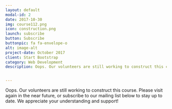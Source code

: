 ```yaml
---
layout: default
modal-id: 2
date: 2017-10-30
img: course112.png
icon: construction.png
launch: subscribe
button: Subscribe
buttonpic: fa fa-envelope-o
alt: image-alt
project-date: October 2017
client: Start Bootstrap
category: Web Development
description: Oops. Our volunteers are still working to construct this course. Please visit again in the near future, or subscribe to our mailing list below to stay up to date. We appreciate your understanding and support!


---
```

Oops. Our volunteers are still working to construct this course. Please visit again in the near future, or subscribe to our mailing list below to stay up to date. We appreciate your understanding and support!
